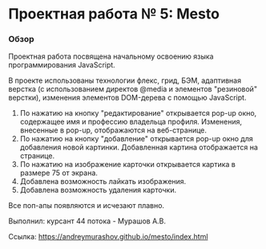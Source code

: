 # Проектная работа № 5: Mesto

### Обзор

Проектная работа посвящена начальному освоению языка программирования JavaScript.


В проекте использованы технологии флекс, грид, БЭМ, адаптивная верстка (с использованием директов @media и элементов "резиновой" верстки), 
изменения элементов DOM-дерева с помощью JavaScript.
1. По нажатию на кнопку "редактирование" открывается pop-up окно, содержащее имя и профессию владельца профиля. Изменения, внесенные в pop-up, 
отображаются на веб-странице.
2. По нажатию на кнопку "добавление" открывается pop-up окно для добавления новой картинки. Добавленная картина отображается на странице.
3. По нажатию на изображение карточки открывается картика в размере 75 от экрана.
4. Добавлена возможность лайкать изображения.
5. Добавлена возможность удаления карточки.

Все поп-апы появляются и исчезают плавно.



Выполнил: курсант 44 потока - Мурашов А.В.


Ссылка: https://andreymurashov.github.io/mesto/index.html
